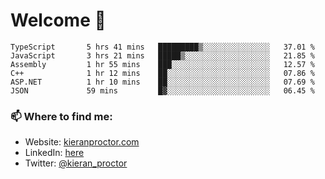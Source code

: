 # Welcome 🦘

<!--START_SECTION:waka-->

```text
TypeScript       5 hrs 41 mins   █████████▒░░░░░░░░░░░░░░░   37.01 %
JavaScript       3 hrs 21 mins   █████▒░░░░░░░░░░░░░░░░░░░   21.85 %
Assembly         1 hr 55 mins    ███░░░░░░░░░░░░░░░░░░░░░░   12.57 %
C++              1 hr 12 mins    ██░░░░░░░░░░░░░░░░░░░░░░░   07.86 %
ASP.NET          1 hr 10 mins    ██░░░░░░░░░░░░░░░░░░░░░░░   07.69 %
JSON             59 mins         █▓░░░░░░░░░░░░░░░░░░░░░░░   06.45 %
```

<!--END_SECTION:waka-->

### 📫 Where to find me:

-   Website: [kieranproctor.com](https://kieranproctor.com/)
-   LinkedIn: [here](https://www.linkedin.com/in/kieran-proctor-086b5a159/)
-   Twitter: [@kieran_proctor](https://twitter.com/kieran_proctor)
